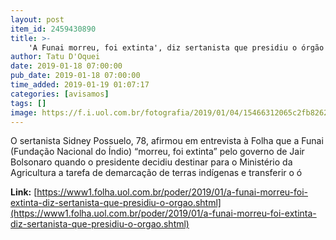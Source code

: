 ```yaml
---
layout: post
item_id: 2459430890
title: >-
    'A Funai morreu, foi extinta', diz sertanista que presidiu o órgão
author: Tatu D'Oquei
date: 2019-01-18 07:00:00
pub_date: 2019-01-18 07:00:00
time_added: 2019-01-19 01:07:17
categories: [avisamos]
tags: []
image: https://f.i.uol.com.br/fotografia/2019/01/04/15466312065c2fb8262cbc1_1546631206_3x2_rt.jpg
---
```


O sertanista Sidney Possuelo, 78, afirmou em entrevista à Folha que a Funai (Fundação Nacional do Índio) “morreu, foi extinta” pelo governo de Jair Bolsonaro quando o presidente decidiu destinar para o Ministério da Agricultura a tarefa de demarcação de terras indígenas e transferir o ó

**Link:** [https://www1.folha.uol.com.br/poder/2019/01/a-funai-morreu-foi-extinta-diz-sertanista-que-presidiu-o-orgao.shtml](https://www1.folha.uol.com.br/poder/2019/01/a-funai-morreu-foi-extinta-diz-sertanista-que-presidiu-o-orgao.shtml)

